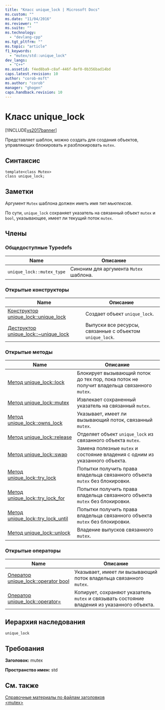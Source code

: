 ```yaml
---
title: "Класс unique_lock | Microsoft Docs"
ms.custom: ""
ms.date: "11/04/2016"
ms.reviewer: ""
ms.suite: ""
ms.technology: 
  - "devlang-cpp"
ms.tgt_pltfrm: ""
ms.topic: "article"
f1_keywords: 
  - "mutex/std::unique_lock"
dev_langs: 
  - "C++"
ms.assetid: f4ed8ba9-c8af-446f-8ef0-0b356bad14bd
caps.latest.revision: 10
author: "corob-msft"
ms.author: "corob"
manager: "ghogen"
caps.handback.revision: 10
---
```

# Класс unique_lock
[!INCLUDE[vs2017banner](../assembler/inline/includes/vs2017banner.md)]

Представляет шаблон, можно создать для создания объектов, управляющих блокировать и разблокировать `mutex`.  
  
## Синтаксис  
  
```  
template<class Mutex>  
class unique_lock;  
```  
  
## Заметки  
 Аргумент `Mutex` шаблона должен иметь имя *тип мьютексов*.  
  
 По сути, `unique_lock` сохраняет указатель на связанный объект `mutex` и `bool`, указывающее, имеет ли текущий поток `mutex`.  
  
## Члены  
  
### Общедоступные Typedefs  
  
|Name|Описание|  
|----------|--------------|  
|`unique_lock::mutex_type`|Синоним для аргумента `Mutex` шаблона.|  
  
### Открытые конструкторы  
  
|Name|Описание|  
|----------|--------------|  
|[Конструктор unique\_lock::unique\_lock](../Topic/unique_lock::unique_lock%20Constructor.md)|Создает объект `unique_lock`.|  
|[Деструктор unique\_lock::~unique\_lock](../Topic/unique_lock::~unique_lock%20Destructor.md)|Выпуски все ресурсы, связанные с объектом `unique_lock`.|  
  
### Открытые методы  
  
|Name|Описание|  
|----------|--------------|  
|[Метод unique\_lock::lock](../Topic/unique_lock::lock%20Method.md)|Блокирует вызывающий поток до тех пор, пока поток не получит владельца связанного `mutex`.|  
|[Метод unique\_lock::mutex](../Topic/unique_lock::mutex%20Method.md)|Извлекает сохраненный указатель на связанный `mutex`.|  
|[Метод unique\_lock::owns\_lock](../Topic/unique_lock::owns_lock%20Method.md)|Указывает, имеет ли вызывающий поток, связанный `mutex`.|  
|[Метод unique\_lock::release](../Topic/unique_lock::release%20Method.md)|Отделяет объект `unique_lock` из связанного объекта `mutex`.|  
|[Метод unique\_lock::swap](../Topic/unique_lock::swap%20Method.md)|Замена полезные `mutex` и состояние владения с одним из указанного объекта.|  
|[Метод unique\_lock::try\_lock](../Topic/unique_lock::try_lock%20Method.md)|Попытки получить права владельца связанного объекта `mutex` без блокировки.|  
|[Метод unique\_lock::try\_lock\_for](../Topic/unique_lock::try_lock_for%20Method.md)|Попытки получить права владельца связанного объекта `mutex` без блокировки.|  
|[Метод unique\_lock::try\_lock\_until](../Topic/unique_lock::try_lock_until%20Method.md)|Попытки получить права владельца связанного объекта `mutex` без блокировки.|  
|[Метод unique\_lock::unlock](../Topic/unique_lock::unlock%20Method.md)|Владение выпусков связанного `mutex`.|  
  
### Открытые операторы  
  
|Name|Описание|  
|----------|--------------|  
|[Оператор unique\_lock::operator bool](../Topic/unique_lock::operator%20bool%20Operator.md)|Указывает, имеет ли вызывающий поток владельца связанного `mutex`.|  
|[Оператор unique\_lock::operator\=](../Topic/unique_lock::operator=%20Operator.md)|Копирует, сохраняют указатель `mutex` и связывать состояние владения из указанного объекта.|  
  
## Иерархия наследования  
 `unique_lock`  
  
## Требования  
 **Заголовок:** mutex  
  
 **Пространство имен:** std  
  
## См. также  
 [Справочные материалы по файлам заголовков](../standard-library/cpp-standard-library-header-files.md)   
 [\<mutex\>](../standard-library/mutex.md)